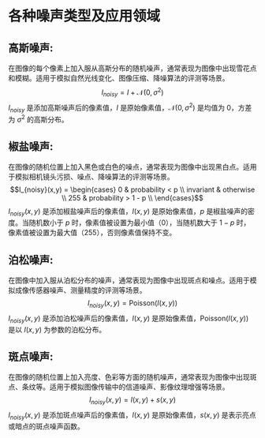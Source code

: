 # 各种噪声类型及应用领域
## 高斯噪声:
在图像的每个像素上加入服从高斯分布的随机噪声，通常表现为图像中出现雪花点和模糊。适用于模拟自然光线变化、图像压缩、降噪算法的评测等场景。
$$I_{noisy} = I + \mathcal{N}(0,\sigma^2)$$
$I_{noisy}$ 是添加高斯噪声后的像素值，$I$ 是原始像素值，$\mathcal{N}(0,\sigma^2)$ 是均值为 0，方差为 $\sigma^2$ 的高斯分布。
## 椒盐噪声:
在图像的随机位置上加入黑色或白色的噪点，通常表现为图像中出现黑白点。适用于模拟相机镜头污损、噪点、降噪算法的评测等场景。
$$I_{noisy}(x,y) = \begin{cases}
0 & probability < p \\
invariant & otherwise \\
255 & probability > 1 - p \\
\end{cases}$$
$I_{noisy}(x,y)$ 是添加椒盐噪声后的像素值，$I(x,y)$ 是原始像素值，$p$ 是椒盐噪声的密度。当随机数小于 $p$ 时，像素值被设置为最小值（0），当随机数大于 $1-p$ 时，像素值被设置为最大值（255），否则像素值保持不变。
## 泊松噪声:
在图像中加入服从泊松分布的噪声，通常表现为图像中出现斑点和噪点。适用于模拟成像传感器噪声、测量精度的评测等场景。
$$I_{noisy}(x,y) = \text{Poisson}(I(x,y))$$
$I_{noisy}(x,y)$ 是添加泊松噪声后的像素值，$I(x,y)$ 是原始像素值，$\text{Poisson}(I(x,y))$ 是以 $I(x,y)$ 为参数的泊松分布。
## 斑点噪声:
在图像的随机位置上加入亮度、色彩等方面的随机噪声，通常表现为图像中出现斑点、条纹等。适用于模拟图像传输中的信道噪声、影像纹理增强等场景。
$$I_{noisy}(x,y) = I(x,y) + s(x,y)$$
$I_{noisy}(x,y)$ 是添加斑点噪声后的像素值，$I(x,y)$ 是原始像素值，$s(x,y)$ 是表示亮点或暗点的斑点噪声函数。